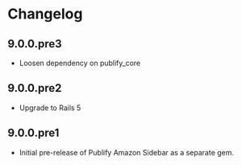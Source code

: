 # Changelog

## 9.0.0.pre3

* Loosen dependency on publify_core

## 9.0.0.pre2

* Upgrade to Rails 5

## 9.0.0.pre1

* Initial pre-release of Publify Amazon Sidebar as a separate gem.
